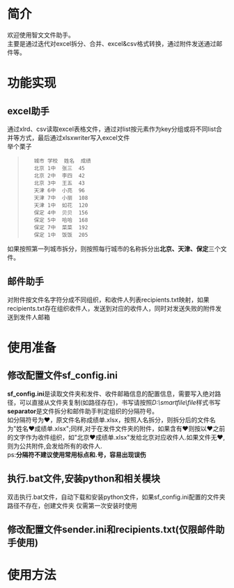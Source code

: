 # 简介
欢迎使用智文文件助手。  
主要是通过迭代对excel拆分、合并、excel&csv格式转换，通过附件发送通过邮件等。
# 功能实现
## excel助手
通过xlrd、csv读取excel表格文件，通过对list按元素作为key分组或将不同list合并等方式，最后通过xlsxwriter写入excel文件  
举个栗子  
>        城市	学校	姓名	成绩  
>        北京	1中	张三	45  
>        北京	2中	李四	42  
>        北京	3中	王五	43  
>        天津	6中	小亮	96  
>        天津	7中	小丽	108  
>        天津	1中	如花	120  
>        保定	4中	贝贝	156  
>        保定	5中	哈哈	168   
>        保定	7中	菜菜	192  
>        保定	1中	饭饭	205  
如果按照第一列城市拆分，则按照每行城市的名称拆分出**北京、天津、保定**三个文件。
## 邮件助手
对附件按文件名字符分成不同组织，和收件人列表recipients.txt映射，如果recipients.txt存在组织收件人，发送到对应的收件人，同时对发送失败的附件发送到发件人邮箱
# 使用准备
## 修改配置文件sf_config.ini
**sf_config.ini**是读取文件夹和发件、收件邮箱信息的配置信息，需要写入绝对路径，可以直接从文件夹复制(如路径存在)，书写请按照*D:\smartfile\file*样式书写  
**separator**是文件拆分和邮件助手判定组织的分隔符号。  
如分隔符号为❤，原文件名称成绩单.xlsx，按照人名拆分，则拆分后的文件名为"姓名❤成绩单.xlsx";同样,对于在发件文件夹的附件，如果含有❤则按以❤之前的文字作为收件组织，如"北京❤成绩单.xlsx"发给北京对应收件人.如果文件无❤,则为公共附件,会发给所有的收件人.  
ps:**分隔符不建议使用常用标点和.号，容易出现误伤**
## 执行.bat文件,安装python和相关模块
双击执行.bat文件，自动下载和安装python文件，如果sf_config.ini配置的文件夹路径不存在，创建文件夹
仅需第一次安装时使用
## 修改配置文件sender.ini和recipients.txt(仅限邮件助手使用)
# 使用方法
